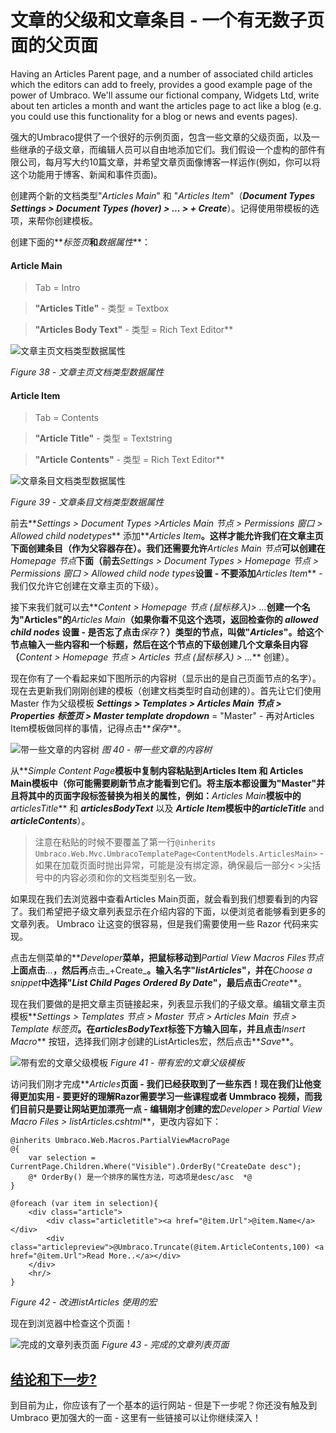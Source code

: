 # 文章的父级和文章条目 - 一个有无数子页面的父页面 #

Having an Articles Parent page, and a number of associated child articles which the editors can add to freely, provides a good example page of the power of Umbraco. We'll assume our fictional company, Widgets Ltd, write about ten articles a month and want the articles page to act like a blog (e.g. you could use this functionality for a blog or news and events pages).

强大的Umbraco提供了一个很好的示例页面，包含一些文章的父级页面，以及一些继承的子级文章，而编辑人员可以自由地添加它们。我们假设一个虚构的部件有限公司，每月写大约10篇文章，并希望文章页面像博客一样运作(例如，你可以将这个功能用于博客、新闻和事件页面)。

创建两个新的文档类型"_Articles Main_" 和 "_Articles Item_"（**_Document Types Settings > Document Types (hover) > ... > + Create_**）。记得使用带模板的选项，来帮你创建模板。

创建下面的**_标签页_**和**_数据属性_**：

#### Article Main ####
>Tab = Intro

>**"Articles Title"** - 类型 = Textbox

>**"Articles Body Text"** - 类型 = Rich Text Editor**


![文章主页文档类型数据属性](images/figure-38-articles-main.png)

*Figure 38 - 文章主页文档类型数据属性*


#### Article Item ####
>Tab = Contents

>**"Article Title"** - 类型 = Textstring

>**"Article Contents"** - 类型 = Rich Text Editor**


![文章条目文档类型数据属性](images/figure-39-articles-item.png)

*Figure 39 - 文章条目文档类型数据属性*

前去**_Settings > Document Types >Articles Main 节点 > Permissions 窗口 > Allowed child nodetypes_** 添加**_Articles Item_**。这样才能允许我们在文章主页下面创建条目（作为父容器存在）。我们还需要允许**_Articles Main 节点_**可以创建在**_Homepage 节点_**下面（前去**_Settings > Document Types > Homepage 节点 > Permissions 窗口 >  Allowed child node types_**设置 - 不要添加**_Articles Item_** - 我们仅允许它创建在文章主页的下级）。

接下来我们就可以去**_Content > Homepage 节点 (鼠标移入)> ..._**创建一个名为"Articles"的**_Articles Main_**（如果你看不见这个选项，返回检查你的 _allowed child nodes_ 设置 - 是否忘了点击**_保存_**？）类型的节点，叫做"_Articles_"。给这个节点输入一些内容和一个标题，然后在这个节点的下级创建几个文章条目内容（**_Content > Homepage 节点 > Articles 节点 (鼠标移入) >  ..._** 创建）。

现在你有了一个看起来如下图所示的内容树（显示出的是自己页面节点的名字）。现在去更新我们刚刚创建的模板（创建文档类型时自动创建的）。首先让它们使用 Master 作为父级模板 **_Settings > Templates > Articles Main 节点 > Properties 标签页 > Master template dropdown_** = "Master" - 再对Articles Item模板做同样的事情，记得点击**_保存_**。


![带一些文章的内容树](images/figure-40-articles-created.png)
*图 40 - 带一些文章的内容树*

从**_Simple Content Page_**模板中复制内容粘贴到Articles Item 和 Articles Main模板中（你可能需要刷新节点才能看到它们。将主版本都设置为"Master"并且将其中的页面字段标签替换为相关的属性，例如：**_Articles Main_**模板中的**_articlesTitle_** 和 **_articlesBodyText_** 以及 **_Article Item_**模板中的**_articleTitle_** and **_articleContents_**）。

>注意在粘贴的时候不要覆盖了第一行`@inherits Umbraco.Web.Mvc.UmbracoTemplatePage<ContentModels.ArticlesMain>` - 如果在加载页面时抛出异常，可能是没有绑定源，确保最后一部分< >尖括号中的内容必须和你的文档类型别名一致。

如果现在我们去浏览器中查看Articles Main页面，就会看到我们想要看到的内容了。我们希望把子级文章列表显示在介绍内容的下面，以便浏览者能够看到更多的文章列表。 Umbraco 让这变的很容易，但是我们需要使用一些 Razor 代码来实现。

点击左侧菜单的**_Developer_**菜单，把鼠标移动到**_Partial View Macros Files节点_**上面点击**_..._**，然后再**点击_+Create_**。输入名字"_listArticles_"，并在**_Choose a snippet_**中选择"_List Child Pages Ordered By Date_"，最后点击**_Create_**。

现在我们要做的是把文章主页链接起来，列表显示我们的子级文章。编辑文章主页模板**_Settings > Templates 节点 > Master 节点 > Articles Main 节点 > Template 标签页_**。在*articlesBodyText*标签下方输入回车，并且点击**_Insert Macro_** 按钮，选择我们刚才创建的ListArticles宏，然后点击**_Save_**。

![带有宏的文章父级模板](images/figure-41-articles-parent-with-macro-code.png)
*Figure 41 - 带有宏的文章父级模板*

访问我们刚才完成**_Articles_**页面 - 我们已经获取到了一些东西！现在我们让他变得更加实用 - 要更好的理解Razor需要学习一些课程或者 Ummbraco 视频，而我们目前只是要让网站更加漂亮一点 - 编辑刚才创建的宏**_Developer > Partial View Macro Files > listArticles.cshtml_**，更改内容如下：

    @inherits Umbraco.Web.Macros.PartialViewMacroPage
    @{ 
	    var selection = CurrentPage.Children.Where("Visible").OrderBy("CreateDate desc"); 
	    @* OrderBy() 是一个排序的属性方法，可选项是desc/asc  *@
    }

    @foreach (var item in selection){
    	<div class="article">
    		<div class="articletitle"><a href="@item.Url">@item.Name</a></div>
    		<div class="articlepreview">@Umbraco.Truncate(@item.ArticleContents,100) <a href="@item.Url">Read More..</a></div>
    	</div>
    	<hr/>
    }

*Figure 42 - 改进listArticles 使用的宏*

现在到浏览器中检查这个页面！

![完成的文章列表页面](images/figure-43-finished-articles-page.png)
*Figure 43 - 完成的文章列表页面*


## [结论和下一步?](Conclusions-Where-Next.md) ##
到目前为止，你应该有了一个基本的运行网站 - 但是下一步呢？你还没有触及到 Umbraco 更加强大的一面 - 这里有一些链接可以让你继续深入！
